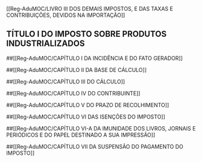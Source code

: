 [[Reg-AduMOC/LIVRO III DOS DEMAIS IMPOSTOS, E DAS TAXAS E CONTRIBUIÇÕES, DEVIDOS NA IMPORTAÇÃO]]

## TÍTULO I DO IMPOSTO SOBRE PRODUTOS INDUSTRIALIZADOS
##[[Reg-AduMOC/CAPÍTULO I DA INCIDÊNCIA E DO FATO GERADOR]]


##[[Reg-AduMOC/CAPÍTULO II DA BASE DE CÁLCULO]]

##[[Reg-AduMOC/CAPÍTULO III DO CÁLCULO]]

##[[Reg-AduMOC/CAPÍTULO IV DO CONTRIBUINTE]]

##[[Reg-AduMOC/CAPÍTULO V DO PRAZO DE RECOLHIMENTO]]

##[[Reg-AduMOC/CAPÍTULO VI DAS ISENÇÕES DO IMPOSTO]]

##[[Reg-AduMOC/CAPÍTULO VI-A DA IMUNIDADE DOS LIVROS, JORNAIS E PERIÓDICOS E DO PAPEL DESTINADO A SUA IMPRESSÃO]]

##[[Reg-AduMOC/CAPÍTULO VII DA SUSPENSÃO DO PAGAMENTO DO IMPOSTO]]